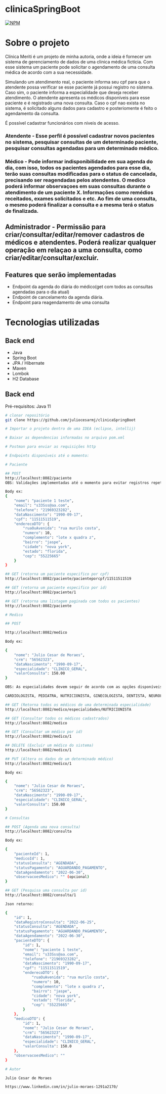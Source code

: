 # clinicaSpringBoot

[![NPM](https://img.shields.io/npm/l/react)](https://github.com/juliocesarmj/clinicaSpringBoot/blob/master/LICENCE) 

# Sobre o projeto

Clínica Meriti é um projeto de minha autoria, onde a ideia é fornecer um sistema de gerenciamento de dados de uma clinica médica fictícia.
Com esse sistema um paciente pode solicitar o agendamento de uma consulta médica de acordo com a sua necessidade.

Simulando um atendimento real, o paciente informa seu cpf para que o atendente possa verificar se esse paciente já possui registro no sistema.
Caso sim, o paciente informa a especialidade que deseja receber atendimento. O atendente apresenta os médicos disponíveis para esse paciente e é registrado uma nova consulta.
Caso o cpf nao exista no sistema, é solicitado alguns dados para cadastro e posteriomente é feito o agendamento da consulta.

É possível cadastrar funcionários com niveis de acesso.

### Atendente - Esse perfil é possível cadastrar novos pacientes no sistema, pesquisar consultas de um determinado paciente, pesquisar consultas agendadas para um determinado médico.
### Médico - Pode informar indisponibilidade em sua agenda do dia, com isso, todos os pacientes agendados para esse dia, terão suas consultas modificadas para o status de cancelada, precisando ser reagendadas pelos atendentes. O medico poderá informar observaçoes em suas consultas durante o atendimento de um paciente X. Informações como remédios receitados, exames solicitados e etc. Ao fim de uma consulta, o mesmo poderá finalizar a consulta e a mesma terá o status de finalizada.
## Administrador - Permissão para criar/consultar/editar/remover cadastros de médicos e atendentes. Poderá realizar qualquer operação em relaçao a uma consulta, como criar/editar/consultar/excluir.

## Features que serão implementadas

- Endpoint da agenda do diária do médico(get com todos as consultas agendadas para o dia atual)
- Endpoint de cancelamento da agenda diária.
- Endpoint para reagendamento de uma consulta

# Tecnologias utilizadas
## Back end
- Java
- Spring Boot
- JPA / Hibernate
- Maven
- Lombok
- H2 Database

## Back end
Pré-requisitos: Java 11

```bash
# clonar repositório
git clone https://github.com/juliocesarmj/clinicaSpringBoot

# Importar o projeto dentro de uma IDEA (eclipse, intellij)

# Baixar as dependencias informadas no arquivo pom.xml

# Postman para enviar as requisições http

# Endpoints disponíveis até o momento:

# Paciente

## POST
http://localhost:8082/paciente
OBS: Validações implementadas até o momento para evitar registros repetidos(cpf, telefone e email)

Body ex: 
{
    "nome": "paciente 1 teste",
    "email": "s33Sss@aa.com",
    "telefone": "21969323282",
    "dataNascimento": "1990-09-17",
    "cpf": "11511511519",
    "enderecoDTO": {
        "ruaOuAvenida": "rua murilo costa",
        "numero": 10,
        "complemento": "lote x quadra z",
        "bairro": "jaspe",
        "cidade": "nova york",
        "estado": "florida",
        "cep": "55225665"
    }
}

## GET (retorna um paciente especifico por cpf)
http://localhost:8082/paciente/pacienteporcpf/11511511519

## GET (retorna um paciente especifico por id)
http://localhost:8082/paciente/1

## GET (retorna uma listagem paginada com todos os pacientes)
http://localhost:8082/paciente

# Medico

## POST 

http://localhost:8082/medico

Body ex:

{
    "nome": "Julio Cesar de Moraes",
    "crm": "56562323",
    "dataNascimento": "1990-09-17",
    "especialidade": "CLINICO_GERAL",
    "valorConsulta": 150.00
}

OBS: As especialidades devem seguir de acordo com as opções disponíveis, caso contrário uma exceção bad request será lançada.

CARDIOLOGISTA, PEDIATRA, NUTRICIONISTA, GINECOLOGISTA, DENTISTA, NEUROLOGISTA, CLINICO_GERAL, PSICOLOGO;

## GET (Retorna todos os médicos de uma determinada especialidade)
http://localhost:8082/medico/especialidades/NUTRICIONISTA

## GET (Consultar todos os médicos cadastrados)
http://localhost:8082/medico

## GET (Consultar um médico por id)
http://localhost:8082/medico/1

## DELETE (Excluir um médico do sistema)
http://localhost:8082/medico/1

## PUT (Altera os dados de um determinado médico)
http://localhost:8082/medico/1

Body ex:

{
    "nome": "Julio Cesar de Moraes",
    "crm": "56562323",
    "dataNascimento": "1990-09-17",
    "especialidade": "CLINICO_GERAL",
    "valorConsulta": 150.00
}

# Consultas

## POST (Agenda uma nova consulta)
http://localhost:8082/consulta

Body ex: 

{
    "pacienteId": 1,
    "medicoId": 1,
    "statusConsulta": "AGENDADA",
    "statusPagamento": "AGUARDANDO_PAGAMENTO",
    "dataAgendamento": "2022-06-30",
    "observacoesMedico": "" (opcional)
}

## GET (Pesquisa uma consulta por id)
http://localhost:8082/consulta/1

Json retorno:

{
    "id": 1,
    "dataRegistroConsulta": "2022-06-25",
    "statusConsulta": "AGENDADA",
    "statusPagamento": "AGUARDANDO_PAGAMENTO",
    "dataAgendamento": "2022-06-30",
    "pacienteDTO": {
        "id": 1,
        "nome": "paciente 1 teste",
        "email": "s33Sss@aa.com",
        "telefone": "21969323282",
        "dataNascimento": "1990-09-17",
        "cpf": "11511511519",
        "enderecoDTO": {
            "ruaOuAvenida": "rua murilo costa",
            "numero": 10,
            "complemento": "lote x quadra z",
            "bairro": "jaspe",
            "cidade": "nova york",
            "estado": "florida",
            "cep": "55225665"
        }
    },
    "medicoDTO": {
        "id": 1,
        "nome": "Julio Cesar de Moraes",
        "crm": "56562323",
        "dataNascimento": "1990-09-17",
        "especialidade": "CLINICO_GERAL",
        "valorConsulta": 150.0
    },
    "observacoesMedico": ""
}

# Autor

Julio Cesar de Moraes 

https://www.linkedin.com/in/julio-moraes-1291a2170/
